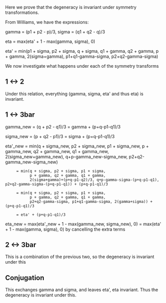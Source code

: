 Here we prove that the degeneracy is invariant under symmetry transformations.

From Williams, we have the expressions:

gamma = (p1 + p2 - p)/3, sigma = (q1 + q2 - q)/3

eta = max(eta' + 1 - max(gamma, sigma), 0)

eta' = min(p1 + sigma, p2 + sigma, q + sigma,
           q1 + gamma, q2 + gamma, p + gamma,
           2(sigma+gamma), p1+q1-gamma-sigma, p2+q2-gamma-sigma)

We now investigate what happens under each of the symmetry transforms

1 <-> 2
-------

Under this relation, everything (gamma, sigma, eta' and thus eta) is invariant.

1 <-> 3bar
----------

gamma_new = (q + p2 - q1)/3 = gamma + (p+q-p1-q1)/3

sigma_new = (p + q2 - p1)/3 = sigma + (p+q-p1-q1)/3

eta'_new = min(q + sigma_new, p2 + sigma_new, p1 + sigma_new,
               p + gamma_new, q2 + gamma_new, q1 + gamma_new,
               2(sigma_new+gamma_new), q+p-gamma_new-sigma_new, p2+q2-gamma_new-sigma_new)

         = min(q + sigma, p2 + sigma, p1 + sigma,
               p + gamma, q2 + gamma, q1 + gamma,
               2(sigma+gamma)+(p+q-p1-q2)/3, q+p-gamma-sigma-(p+q-p1-q1), p2+q2-gamma-sigma-(p+q-p1-q1)) + (p+q-p1-q1)/3

         = min(q + sigma, p2 + sigma, p1 + sigma,
               p + gamma, q2 + gamma, q1 + gamma,
               p2+q2-gamma-sigma, p1+q1-gamma-sigma, 2(gamma+sigma)) + (p+q-p1-q1)/3

         = eta' + (p+q-p1-q1)/3

eta_new = max(eta'_new + 1 - max(gamma_new, sigma_new), 0)
        = max(eta' + 1 - max(gamma, sigma), 0) by cancelling the extra terms

2 <-> 3bar
----------

This is a combination of the previous two, so the degeneracy is invariant under this

Conjugation
-----------

This exchanges gamma and sigma, and leaves eta', eta invariant.
Thus the degeneracy is invariant under this.
